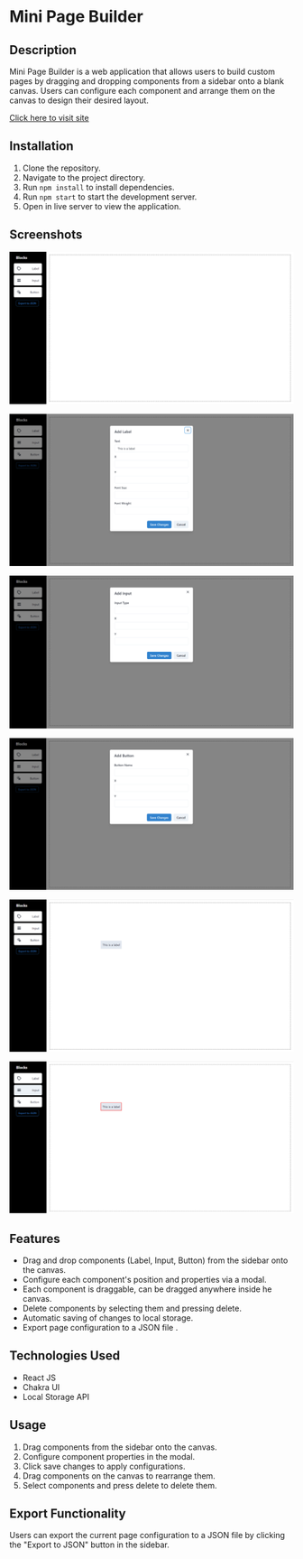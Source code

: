 # Mini Page Builder

## Description
Mini Page Builder is a web application that allows users to build custom pages by dragging and dropping components from a sidebar onto a blank canvas. Users can configure each component and arrange them on the canvas to design their desired layout.

[Click here to visit site](https://mini-page-builder-tau.vercel.app/)

## Installation
1. Clone the repository.
2. Navigate to the project directory.
3. Run `npm install` to install dependencies.
4. Run `npm start` to start the development server.
5. Open in live server to view the application.

## Screenshots

![Home](./mini-page-builder/src/Images/Home.png)

![Label Modal](./mini-page-builder/src/Images/Label_Modal.png)

![Input Modal](./mini-page-builder/src/Images/Input_Modal.png)

![Button Modal](./mini-page-builder/src/Images/Button_Modal.png)

![Element](./mini-page-builder/src/Images/Element.png)

![Selected Element](./mini-page-builder/src/Images/Selected_Element.png)

## Features
- Drag and drop components (Label, Input, Button) from the sidebar onto the canvas.
- Configure each component's position and properties via a modal.
- Each component is draggable, can be dragged anywhere inside he canvas.
- Delete components by selecting them and pressing delete.
- Automatic saving of changes to local storage.
- Export page configuration to a JSON file .

## Technologies Used
- React JS
- Chakra UI 
- Local Storage API

## Usage
1. Drag components from the sidebar onto the canvas.
2. Configure component properties in the modal.
3. Click save changes to apply configurations.
4. Drag components on the canvas to rearrange them.
5. Select components and press delete to delete them.

## Export Functionality
Users can export the current page configuration to a JSON file by clicking the "Export to JSON" button in the sidebar.


